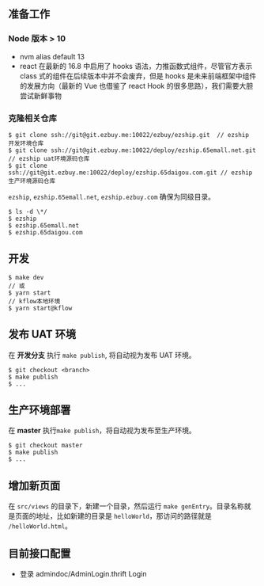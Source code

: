 ## 准备工作

### Node 版本 > 10

-   nvm alias default 13
-   react 在最新的 16.8 中启用了 hooks 语法，力推函数式组件，尽管官方表示 class 式的组件在后续版本中并不会废弃，但是 hooks 是未来前端框架中组件的发展方向（最新的 Vue 也借鉴了 react Hook 的很多思路），我们需要大胆尝试新鲜事物

### 克隆相关仓库

    $ git clone ssh://git@git.ezbuy.me:10022/ezbuy/ezship.git  // ezship 开发环境仓库
    $ git clone ssh://git@git.ezbuy.me:10022/deploy/ezship.65emall.net.git  // ezship uat环境源码仓库
    $ git clone ssh://git@git.ezbuy.me:10022/deploy/ezship.65daigou.com.git // ezship 生产环境源码仓库

`ezship`, `ezship.65emall.net`, `ezship.ezbuy.com` 确保为同级目录。

    $ ls -d \*/
    $ ezship
    $ ezship.65emall.net
    $ ezship.65daigou.com

## 开发

```
$ make dev
// 或
$ yarn start
// kflow本地环境
$ yarn start@kflow
```

## 发布 UAT 环境

在 **开发分支** 执行 `make publish`, 将自动视为发布 UAT 环境。

    $ git checkout <branch>
    $ make publish
    $ ...

## 生产环境部署

在 **master** 执行`make publish`，将自动视为发布至生产环境。

    $ git checkout master
    $ make publish
    $ ...

## 增加新页面

在 `src/views` 的目录下，新建一个目录，然后运行 `make genEntry`。目录名称就是页面的地址，比如新建的目录是 `helloWorld`，那访问的路径就是 `/helloWorld.html`。

## 目前接口配置

-   登录 admindoc/AdminLogin.thrift Login
